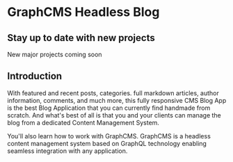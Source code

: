 # GraphCMS Headless Blog
### 


## Stay up to date with new projects
New major projects coming soon

## Introduction
 

With featured and recent posts, categories. full markdown articles, author information, comments, and much more, this fully responsive CMS Blog App is the best Blog Application that you can currently find handmade from scratch. And what's best of all is that you and your clients can manage the blog from a dedicated Content Management System.

You'll also learn how to work with GraphCMS. GraphCMS is a headless content management system based on GraphQL technology enabling seamless integration with any application.
